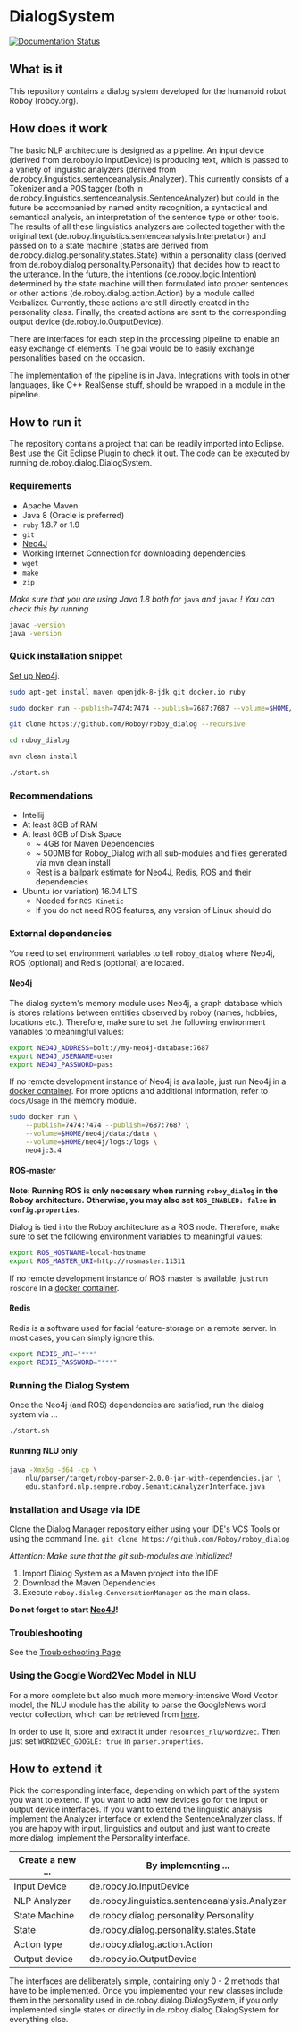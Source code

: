 # DialogSystem
[![Documentation Status](https://readthedocs.org/projects/roboydialog/badge/?version=latest)](http://roboydialog.readthedocs.io/en/master/?badge=latest)

## What is it

This repository contains a dialog system developed for the humanoid robot Roboy (roboy.org).

## How does it work

The basic NLP architecture is designed as a pipeline. An input device (derived from de.roboy.io.InputDevice) is producing text, which is passed to a variety of linguistic analyzers (derived from de.roboy.linguistics.sentenceanalysis.Analyzer). This currently consists of a Tokenizer and a POS tagger (both in de.roboy.linguistics.sentenceanalysis.SentenceAnalyzer) but could in the future be accompanied by named entity recognition, a syntactical and semantical analysis, an interpretation of the sentence type or other tools. The results of all these linguistics analyzers are collected together with the original text (de.roboy.linguistics.sentenceanalysis.Interpretation) and passed on to a state machine (states are derived from de.roboy.dialog.personality.states.State) within a personality class (derived from de.roboy.dialog.personality.Personality) that decides how to react to the utterance. In the future, the intentions (de.roboy.logic.Intention) determined by the state machine will then formulated into proper sentences or other actions (de.roboy.dialog.action.Action) by a module called Verbalizer. Currently, these actions are still directly created in the personality class. Finally, the created actions are sent to the corresponding output device (de.roboy.io.OutputDevice).

There are interfaces for each step in the processing pipeline to enable an easy exchange of elements. The goal would be to easily exchange personalities based on the occasion.

The implementation of the pipeline is in Java. Integrations with tools in other languages, like C++ RealSense stuff, should be wrapped in a module in the pipeline.

## How to run it

The repository contains a project that can be readily imported into Eclipse. Best use the Git Eclipse Plugin to check it out. The code can be executed by running de.roboy.dialog.DialogSystem.

### Requirements

- Apache Maven
- Java 8 (Oracle is preferred)
- `ruby` 1.8.7 or 1.9
- `git`
- [Neo4J](http://roboy-memory.readthedocs.io/en/latest/Usage/0_installation.html#local-neo4j-instance)
- Working Internet Connection for downloading dependencies
- `wget`
- `make`
- `zip`

*Make sure that you are using Java 1.8 both for* `java` *and* `javac` *! You can check this by running*
```bash
javac -version
java -version
```

### Quick installation snippet

[Set up Neo4j](#neo4j).

```bash
sudo apt-get install maven openjdk-8-jdk git docker.io ruby

sudo docker run --publish=7474:7474 --publish=7687:7687 --volume=$HOME/neo4j/data:/data --volume=$HOME/neo4j/logs:/logs neo4j:3.4

git clone https://github.com/Roboy/roboy_dialog --recursive

cd roboy_dialog

mvn clean install

./start.sh
```
### Recommendations

- Intellij
- At least 8GB of RAM
- At least 6GB of Disk Space
    - ~ 4GB for Maven Dependencies
    - ~ 500MB for Roboy_Dialog with all sub-modules and files generated via mvn clean install
    - Rest is a ballpark estimate for Neo4J, Redis, ROS and their dependencies
- Ubuntu (or variation) 16.04 LTS
    - Needed for `ROS Kinetic`
    - If you do not need ROS features, any version of Linux should do

### External dependencies

You need to set environment variables to tell `roboy_dialog`
where Neo4j, ROS (optional) and Redis (optional) are located.

#### Neo4j

The dialog system's memory module uses Neo4j, a graph database which is
stores relations between enttities observed by roboy (names, hobbies, locations etc.).
Therefore, make sure to set the following environment variables to meaningful values:

```bash
export NEO4J_ADDRESS=bolt://my-neo4j-database:7687
export NEO4J_USERNAME=user
export NEO4J_PASSWORD=pass
```

If no remote development instance of Neo4j is available, just run
Neo4j in a [docker container](https://neo4j.com/developer/docker/#_how_to_use_the_neo4j_docker_image).
For more options and additional information, refer to `docs/Usage` in the
memory module.

``` bash
sudo docker run \
    --publish=7474:7474 --publish=7687:7687 \
    --volume=$HOME/neo4j/data:/data \
    --volume=$HOME/neo4j/logs:/logs \
    neo4j:3.4
```

#### ROS-master

**Note: Running ROS is only necessary when running `roboy_dialog` in the Roboy architecture. Otherwise, you may also set `ROS_ENABLED: false` in `config.properties`.**

Dialog is tied into the Roboy architecture as a ROS node.
Therefore, make sure to set the following environment variables to meaningful values:

```bash
export ROS_HOSTNAME=local-hostname
export ROS_MASTER_URI=http://rosmaster:11311
```

If no remote development instance of ROS master is available, just run
`roscore` in a [docker container](http://wiki.ros.org/docker/Tutorials/Docker).

#### Redis

Redis is a software used for facial feature-storage on a remote server. In most cases, you can simply ignore this.

```bash
export REDIS_URI="***"
export REDIS_PASSWORD="***"
```

### Running the Dialog System

Once the Neo4j (and ROS) dependencies are satisfied, run the dialog system via ...

```bash
./start.sh
```

#### Running NLU only

```bash
java -Xmx6g -d64 -cp \
    nlu/parser/target/roboy-parser-2.0.0-jar-with-dependencies.jar \
    edu.stanford.nlp.sempre.roboy.SemanticAnalyzerInterface.java
```

### Installation and Usage via IDE

Clone the Dialog Manager repository either using your IDE's VCS Tools or using the command line.
`git clone https://github.com/Roboy/roboy_dialog`

*Attention: Make sure that the git sub-modules are initialized!*

1. Import Dialog System as a Maven project into the IDE
2. Download the Maven Dependencies
3. Execute `roboy.dialog.ConversationManager` as the main class.

**Do not forget to start [Neo4J](#neo4j)!**

### Troubleshooting

See the [Troubleshooting Page](http://roboy-dialog.readthedocs.io/en/latest/Usage/9_troubleshooting.html)

### Using the Google Word2Vec Model in NLU

For a more complete but also much more memory-intensive Word Vector model,
the NLU module has the ability to parse the GoogleNews word vector collection,
which can be retrieved from [here](https://s3.amazonaws.com/dl4j-distribution/GoogleNews-vectors-negative300.bin.gz).

In order to use it, store and extract it under `resources_nlu/word2vec`. Then just set
`WORD2VEC_GOOGLE: true` in `parser.properties`.

## How to extend it

Pick the corresponding interface, depending on which part of the system you want to extend. If you want to add new devices go for the input or output device interfaces. If you want to extend the linguistic analysis implement the Analyzer interface or extend the SentenceAnalyzer class. If you are happy with input, linguistics and output and just want to create more dialog, implement the Personality interface.

|Create a new ...|By implementing ...   |
|----------------|-----------------------|
|Input Device    |de.roboy.io.InputDevice|
|NLP Analyzer    |de.roboy.linguistics.sentenceanalysis.Analyzer|
|State Machine   |de.roboy.dialog.personality.Personality|
|State           |de.roboy.dialog.personality.states.State|
|Action type     |de.roboy.dialog.action.Action|
|Output device   |de.roboy.io.OutputDevice|

The interfaces are deliberately simple, containing only 0 - 2 methods that have to be implemented. Once you implemented your new classes include them in the personality used in de.roboy.dialog.DialogSystem, if you only implemented single states or directly in de.roboy.dialog.DialogSystem for everything else.
